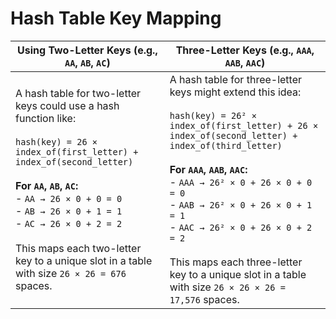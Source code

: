 # Hash Table Key Mapping

| Using Two-Letter Keys (e.g., `AA`, `AB`, `AC`)                                                                                     | Three-Letter Keys (e.g., `AAA`, `AAB`, `AAC`)                                                                                      |
|------------------------------------------------------------------------------------------------------------------------------------|------------------------------------------------------------------------------------------------------------------------------------|
| A hash table for two-letter keys could use a hash function like: <br><br> `hash(key) = 26 × index_of(first_letter) + index_of(second_letter)` <br><br> **For `AA`, `AB`, `AC`:** <br> - `AA → 26 × 0 + 0 = 0` <br> - `AB → 26 × 0 + 1 = 1` <br> - `AC → 26 × 0 + 2 = 2` <br><br> This maps each two-letter key to a unique slot in a table with size `26 × 26 = 676` spaces. | A hash table for three-letter keys might extend this idea: <br><br> `hash(key) = 26² × index_of(first_letter) + 26 × index_of(second_letter) + index_of(third_letter)` <br><br> **For `AAA`, `AAB`, `AAC`:** <br> - `AAA → 26² × 0 + 26 × 0 + 0 = 0` <br> - `AAB → 26² × 0 + 26 × 0 + 1 = 1` <br> - `AAC → 26² × 0 + 26 × 0 + 2 = 2` <br><br> This maps each three-letter key to a unique slot in a table with size `26 × 26 × 26 = 17,576` spaces. |
